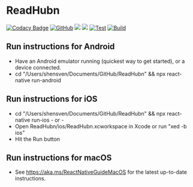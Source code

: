 # ReadHubn

[![Codacy Badge](https://api.codacy.com/project/badge/Grade/dbb74998402143fabf05c354f0984b32)](https://app.codacy.com/gh/shensven/ReadHubn?utm_source=github.com&utm_medium=referral&utm_content=shensven/ReadHubn&utm_campaign=Badge_Grade_Settings)
[![GitHub](https://img.shields.io/github/license/shensven/ReadHubn)](./LICENSE)
[![](https://img.shields.io/github/package-json/dependency-version/shensven/ReadHubn/react)](./package.json)
[![](https://img.shields.io/github/package-json/dependency-version/shensven/ReadHubn/react-native)](./package.json)
[![Test](https://github.com/shensven/ReadHubn/actions/workflows/next.yml/badge.svg?branch=next)](https://github.com/shensven/ReadHubn/actions/workflows/next.yml)
[![Build](https://github.com/shensven/ReadHubn/actions/workflows/main.yml/badge.svg?branch=main)](https://github.com/shensven/ReadHubn/actions/workflows/main.yml)

## Run instructions for Android

- Have an Android emulator running (quickest way to get started), or a device connected.
- cd "/Users/shensven/Documents/GitHub/ReadHubn" && npx react-native run-android

## Run instructions for iOS

- cd "/Users/shensven/Documents/GitHub/ReadHubn" && npx react-native run-ios - or -
- Open ReadHubn/ios/ReadHubn.xcworkspace in Xcode or run "xed -b ios"
- Hit the Run button

## Run instructions for macOS

- See https://aka.ms/ReactNativeGuideMacOS for the latest up-to-date instructions.

